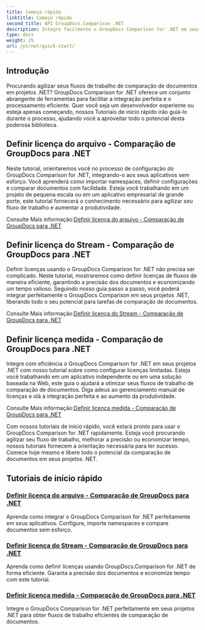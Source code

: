 ```yaml
---
title: Começo rápido
linktitle: Começo rápido
second_title: API GroupDocs.Comparison .NET
description: Integre facilmente o GroupDocs Comparison for .NET em seus projetos. Aprenda métodos eficientes de configuração de licença para fluxos de trabalho precisos de comparação de documentos.
type: docs
weight: 25
url: /pt/net/quick-start/
---
```


## Introdução

Procurando agilizar seus fluxos de trabalho de comparação de documentos em projetos .NET? GroupDocs Comparison for .NET oferece um conjunto abrangente de ferramentas para facilitar a integração perfeita e o processamento eficiente. Quer você seja um desenvolvedor experiente ou esteja apenas começando, nossos Tutoriais de início rápido irão guiá-lo durante o processo, ajudando você a aproveitar todo o potencial desta poderosa biblioteca.

## Definir licença do arquivo - Comparação de GroupDocs para .NET

Neste tutorial, orientaremos você no processo de configuração do GroupDocs Comparison for .NET, integrando-o aos seus aplicativos sem esforço. Você aprenderá como importar namespaces, definir configurações e comparar documentos com facilidade. Esteja você trabalhando em um projeto de pequena escala ou em um aplicativo empresarial de grande porte, este tutorial fornecerá o conhecimento necessário para agilizar seu fluxo de trabalho e aumentar a produtividade.

 Consulte Mais informação:[Definir licença do arquivo - Comparação de GroupDocs para .NET](./set-license-from-file/)

## Definir licença do Stream - Comparação de GroupDocs para .NET

Definir licenças usando o GroupDocs Comparison for .NET não precisa ser complicado. Neste tutorial, mostraremos como definir licenças de fluxos de maneira eficiente, garantindo a precisão dos documentos e economizando um tempo valioso. Seguindo nosso guia passo a passo, você poderá integrar perfeitamente o GroupDocs Comparison em seus projetos .NET, liberando todo o seu potencial para tarefas de comparação de documentos.

 Consulte Mais informação:[Definir licença do Stream - Comparação de GroupDocs para .NET](./set-license-from-stream/)

## Definir licença medida - Comparação de GroupDocs para .NET

Integre com eficiência o GroupDocs Comparison for .NET em seus projetos .NET com nosso tutorial sobre como configurar licenças limitadas. Esteja você trabalhando em um aplicativo independente ou em uma solução baseada na Web, este guia o ajudará a otimizar seus fluxos de trabalho de comparação de documentos. Diga adeus ao gerenciamento manual de licenças e olá à integração perfeita e ao aumento da produtividade.

 Consulte Mais informação:[Definir licença medida - Comparação de GroupDocs para .NET](./set-metered-license/)

Com nossos tutoriais de início rápido, você estará pronto para usar o GroupDocs Comparison for .NET rapidamente. Esteja você procurando agilizar seu fluxo de trabalho, melhorar a precisão ou economizar tempo, nossos tutoriais fornecem a orientação necessária para ter sucesso. Comece hoje mesmo e libere todo o potencial da comparação de documentos em seus projetos .NET.
## Tutoriais de início rápido
### [Definir licença do arquivo - Comparação de GroupDocs para .NET](./set-license-from-file/)
Aprenda como integrar o GroupDocs Comparison for .NET perfeitamente em seus aplicativos. Configure, importe namespaces e compare documentos sem esforço.
### [Definir licença do Stream - Comparação de GroupDocs para .NET](./set-license-from-stream/)
Aprenda como definir licenças usando GroupDocs.Comparison for .NET de forma eficiente. Garanta a precisão dos documentos e economize tempo com este tutorial.
### [Definir licença medida - Comparação de GroupDocs para .NET](./set-metered-license/)
Integre o GroupDocs Comparison for .NET perfeitamente em seus projetos .NET para obter fluxos de trabalho eficientes de comparação de documentos.